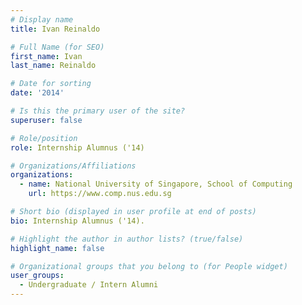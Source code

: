 ```yaml
---
# Display name
title: Ivan Reinaldo

# Full Name (for SEO) 
first_name: Ivan
last_name: Reinaldo

# Date for sorting
date: '2014'

# Is this the primary user of the site?
superuser: false

# Role/position
role: Internship Alumnus ('14)

# Organizations/Affiliations
organizations:
  - name: National University of Singapore, School of Computing
    url: https://www.comp.nus.edu.sg

# Short bio (displayed in user profile at end of posts)
bio: Internship Alumnus ('14). 

# Highlight the author in author lists? (true/false)
highlight_name: false

# Organizational groups that you belong to (for People widget)
user_groups:
  - Undergraduate / Intern Alumni
---
```

